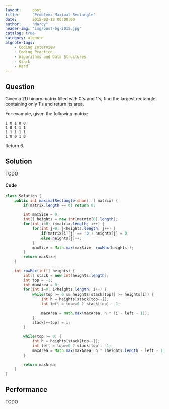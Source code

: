 ```yaml
---
layout:     post
title:      "Problem: Maximal Rectangle"
date:       2015-02-18 00:00:00
author:     "Marcy"
header-img: "img/post-bg-2015.jpg"
catalog: true
category: algnote
algnote-tags:
    - Coding Interview
    - Coding Practice
    - Algorithms and Data Structures
    - Stack
    - Hard
---
```


## Question

Given a 2D binary matrix filled with 0's and 1's, find the largest rectangle containing only 1's and return its area.

For example, given the following matrix:

```
1 0 1 0 0
1 0 1 1 1
1 1 1 1 1
1 0 0 1 0
```

Return 6.

## Solution
TODO

#### Code
```java
class Solution {
    public int maximalRectangle(char[][] matrix) {
        if(matrix.length == 0) return 0;
        
        int maxSize = 0;
        int[] heights = new int[matrix[0].length];
        for(int i=0; i<matrix.length; i++) {
            for(int j=0; j<heights.length; j++) {
                if(matrix[i][j] == '0') heights[j] = 0;
                else heights[j]++;
            }
            maxSize = Math.max(maxSize, rowMax(heights));
        }
        return maxSize;
    }
    
    int rowMax(int[] heights) {
        int[] stack = new int[heights.length];
        int top = -1;
        int maxArea = 0;
        for(int i=0; i<heights.length; i++) {
            while(top >= 0 && heights[stack[top]] >= heights[i]) {
                int h = heights[stack[top--]];
                int left = top>=0 ? stack[top]: -1;
                
                maxArea = Math.max(maxArea, h * (i - left - 1));
            }
            stack[++top] = i;
        }
        
        while(top >= 0) {
            int h = heights[stack[top--]];
            int left = top>=0 ? stack[top]: -1;
            maxArea = Math.max(maxArea, h * (heights.length - left - 1));
        }
        
        return maxArea;
    }
}
```

## Performance
TODO
